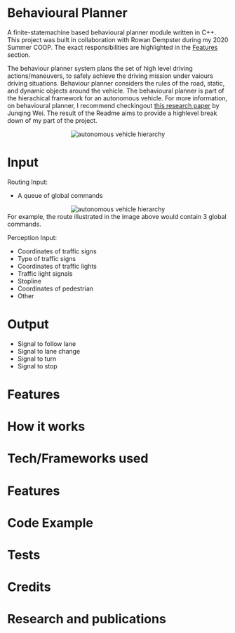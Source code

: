 # Behavioural Planner 
A finite-statemachine based behavioural planner module written in C++. This project was built in collaboration with Rowan Dempster during my 2020 Summer COOP. The exact responsibilities are highlighted in the [Features](#Features) section.

The behaviour planner system plans the set of high level driving actions/maneuvers, to safely achieve the driving mission under vaiours driving situations. Behaviour planner considers the rules of the road, static, and dynamic objects around the vehicle. The behavioural planner is part of the hierachical framework for an autonomous vehicle. For more information, on behavioural planner, I recommend checkingout [this research paper](https://www.ri.cmu.edu/pub_files/2014/6/IV2014-Junqing-Final.pdf)  by Junqing Wei. The result of the Readme aims to provide a highlevel break down of my part of the project.
<div align="center">
  <img src="https://github.com/RayRuizheLi/behaviouralPlanner/blob/main/readmeResources/autonomousHierarchy.png" alt="autonomous vehicle hierarchy" title="hierarchy"/>
</div>

# Input
Routing Input: 
* A queue of global commands
<div align="center">
  <img src="https://github.com/RayRuizheLi/behaviouralPlanner/blob/main/readmeResources/Town05.jpg" alt="autonomous vehicle hierarchy" title="hierarchy"/>
</div>
For example, the route illustrated in the image above would contain 3 global commands. 

Perception Input: 
* Coordinates of traffic signs
* Type of traffic signs
* Coordinates of traffic lights
* Traffic light signals 
* Stopline
* Coordinates of pedestrian 
* Other

# Output
* Signal to follow lane
* Signal to lane change 
* Signal to turn 
* Signal to stop

# Features
# How it works
# Tech/Frameworks used 
# Features 
# Code Example
# Tests
# Credits
# Research and publications
